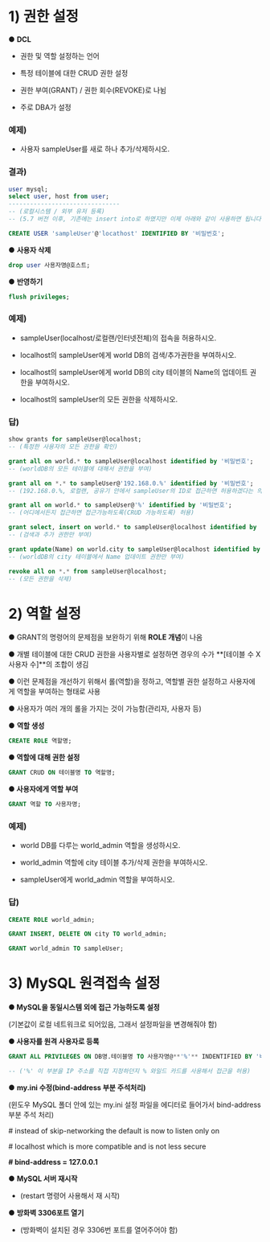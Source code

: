 # 1) 권한 설정

● **DCL**

- 권한 및 역할 설정하는 언어

- 특정 테이블에 대한 CRUD 권한 설정

- 권한 부여(GRANT) / 권한 회수(REVOKE)로 나뉨

- 주로 DBA가 설정



### 예제)

- 사용자 sampleUser를 새로 하나 추가/삭제하시오.



### 결과)

```SQL
user mysql;
select user, host from user;
-------------------------------
-- (로컬시스템 / 외부 유저 등록)
-- (5.7 버전 이후, 기존에는 insert into로 하였지만 이제 아래와 같이 사용하면 됩니다.)

CREATE USER 'sampleUser'@'locathost' IDENTIFIED BY '비밀번호';
```



● **사용자 삭제**

```SQL
drop user 사용자명@호스트;
```



● **반영하기**

```SQL
flush privileges;
```



### 예제)

- sampleUser(localhost/로컬랜/인터넷전체)의 접속을 허용하시오.

- localhost의 sampleUser에게 world DB의 검색/추가권한을 부여하시오.

- localhost의 sampleUser에게 world DB의 city 테이블의 Name의 업데이트 권한을 부여하시오.
- localhost의 sampleUser의 모든 권한을 삭제하시오.



### 답)

```SQL
show grants for sampleUser@localhost;
-- (특정한 사용자의 모든 권한을 확인)

grant all on world.* to sampleUser@localhost identified by '비밀번호';
-- (worldDB의 모든 테이블에 대해서 권한을 부여)

grant all on *.* to sampleUser@'192.168.0.%' identified by '비밀번호';
-- (192.168.0.%, 로컬랜, 공유기 안에서 sampleUser의 ID로 접근하면 허용하겠다는 의미)

grant all on world.* to sampleUser@'%' identified by '비밀번호';
-- (어디에서든지 접근하면 접근가능하도록(CRUD 가능하도록) 허용)

grant select, insert on world.* to sampleUser@localhost identified by '비밀번호';
-- (검색과 추가 권한만 부여)

grant update(Name) on world.city to sampleUser@localhost identified by '비밀번호';
-- (worldDB의 city 테이블에서 Name 업데이트 권한만 부여)

revoke all on *.* from sampleUser@localhost;
-- (모든 권한을 삭제)
```





# 2) 역할 설정

● GRANT의 명령어의 문제점을 보완하기 위해 **ROLE 개념**이 나옴

● 개별 테이블에 대한 CRUD 권한을 사용자별로 설정하면 경우의 수가 **[테이블 수 X 사용자 수]**의 조합이 생김

● 이런 문제점을 개선하기 위해서 롤(역할)을 정하고, 역할별 권한 설정하고 사용자에게 역할을 부여하는 형태로 사용

● 사용자가 여러 개의 롤을 가지는 것이 가능함(관리자, 사용자 등)



● **역할 생성**

```SQL
CREATE ROLE 역할명;
```



**● 역할에 대해 권한 설정**

```SQL
GRANT CRUD ON 테이블명 TO 역할명;
```



**● 사용자에게 역할 부여**

```SQL
GRANT 역할 TO 사용자명;
```



### 예제)

- world DB를 다루는 world_admin 역할을 생성하시오.

- world_admin 역할에 city 테이블 추가/삭제 권한을 부여하시오.

- sampleUser에게 world_admin 역할을 부여하시오.



### 답)

```SQL
CREATE ROLE world_admin;

GRANT INSERT, DELETE ON city TO world_admin;

GRANT world_admin TO sampleUser;
```





# 3) MySQL 원격접속 설정

**● MySQL을 동일시스템 외에 접근 가능하도록 설정**

(기본값이 로컬 네트워크로 되어있음, 그래서 설정파일을 변경해줘야 함)



**● 사용자를 원격 사용자로 등록**

```SQL
GRANT ALL PRIVILEGES ON DB명.테이블명 TO 사용자명@**'%'** INDENTIFIED BY '비밀번호';

-- ('%' 이 부분을 IP 주소를 직접 지정하던지 % 와일드 카드를 사용해서 접근을 허용)
```



● **my.ini 수정(bind-address 부분 주석처리)**

(윈도우 MySQL 폴더 안에 있는 my.ini 설정 파일을 에디터로 들어가서 bind-address 부분 주석 처리)

\# instead of skip-networking the default is now to listen only on

\# localhost which is more compatible and is not less secure

**# bind-address = 127.0.0.1**



● **MySQL 서버 재시작**

- (restart 명령어 사용해서 재 시작)



● **방화벽 3306포트 열기**

- (방화벽이 설치된 경우 3306번 포트를 열어주어야 함)